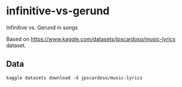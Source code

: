 # infinitive-vs-gerund
Infinitive vs. Gerund in songs

Based on https://www.kaggle.com/datasets/jpscardoso/music-lyrics dataset.

## Data

```
kaggle datasets download -d jpscardoso/music-lyrics
```